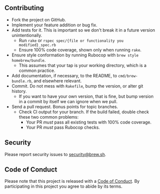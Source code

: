 ## Contributing
* Fork the project on GitHub.
* Implement your feature addition or bug fix.
* Add tests for it. This is important so we don't break it in a future version unintentionally.
  * Run `rake` or `rspec spec/{file or functionality you modified}_spec.rb`
  * Ensure 100% code coverage, shown only when running `rake`.
* Ensure style conformation by running Rubocop with `brew style homebrew/bundle`.
  * This assumes that your tap is your working directory, which is a common practice.
* Add documentation, if necessary, to the README, to `cmd/brew-bundle.rb`, and elsewhere relevant.
* Commit. Do not mess with `Rakefile`, bump the version, or alter git history.
  * If you want to have your own version, that is fine, but bump version in a commit by itself we can ignore when we pull.
* Send a pull request. Bonus points for topic branches.
  * Check CI output for your branch. If the build failed, double check these two common problems:
    * Your PR _must_ pass all existing tests with 100% code coverage.
    * Your PR _must_ pass Rubocop checks.
  

## Security
Please report security issues to security@brew.sh.

## Code of Conduct

Please note that this project is released with a [Code of Conduct](CODEOFCONDUCT.md). By participating in this project you agree to abide by its terms.
